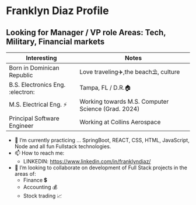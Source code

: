# Franklyn Diaz Profile 

## Looking for Manager / VP role  Areas: Tech, Military, Financial markets  

| Interesting |  Notes |
| --- | --- |
|Born in Dominican Republic| Love traveling✈️,the beach⛱️, culture|
| B.S. Electronics Eng. :electron: | Tampa, FL / D.R.🏠  |
| M.S. Electrical Eng. ⚡| Working towards M.S. Computer Science (Grad. 2024)  |
| Principal Software Engineer | Working at Collins Aerospace |

 - 📘 I’m currently practicing ... SpringBoot, REACT, CSS, HTML, JavaScript, Node and all fun Fullstack technologies.
 - 📫 How to reach me: 
   - LINKEDIN: https://www.linkedin.com/in/franklyndiaz/
- 👯 I’m looking to collaborate on development of Full Stack projects in the areas of:
  - Finance 💲
  - Accounting 💰
  - Stock trading 📈

<!--
**fjunior1/fjunior1** is a ✨ _special_ ✨ repository because its `README.md` (this file) appears on your GitHub profile.

Here are some ideas to get you started:

- 🔭 I’m currently working on ...
- 🌱 I’m currently learning ...
- 👯 I’m looking to collaborate on ...
- 🤔 I’m looking for help with ...
- 💬 Ask me about ...
- 📫 How to reach me: ...
- 😄 Pronouns: ...
- ⚡ Fun fact: ...
-->
